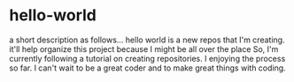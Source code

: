 # hello-world
a short description as follows... hello world is a new repos that I'm creating. it'll help organize this project because I might be all over the place
So, I'm currently following a tutorial on creating repositories. I enjoying the process so far. I can't wait to be a great coder and to make great things with coding.
